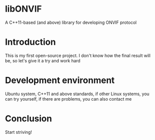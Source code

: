 # libONVIF
A C++11-based (and above) library for developing ONVIF protocol
# Introduction
This is my first open-source project. I don't know how the final result will be, so let's give it a try and work hard
# Development environment
Ubuntu system, C++11 and above standards, if other Linux systems, you can try yourself, if there are problems, you can also contact me
# Conclusion
Start striving!
